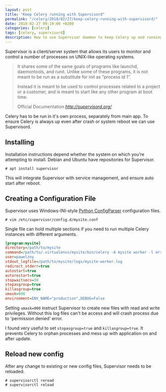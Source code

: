 ```yaml
---
layout: post
title: "Keep Celery running with Supervisord"
permalink: "/celery/2018/02/27/keep-celery-running-with-supervisord/"
date: 2018-02-27 09:19:00 +0200
categories: [celery]
tags: [celery, supervisord]
description: How to use Supervisor daemon to keep Celery up and running.
---
```


Supervisor is a client/server system that allows its users to monitor
and control a number of processes on UNIX-like operating systems.

<blockquote>
  <p>
    It shares some of the same goals of programs like launchd,
    daemontools, and runit. Unlike some of these programs,
    it is not meant to be run as a substitute for init as “process id 1”.
  </p>
  <p class="mb-0">
    Instead it is meant to be used to control processes related to
    a project or a customer, and is meant to start like any other program at boot time.
  </p>
  <footer>
    Official Documentation
    <cite title="supervisord.org">
      <a href="http://supervisord.org/">http://supervisord.org/</a>
    </cite>
  </footer>
</blockquote>

Celery has to be run in it's own process, separately from main app.
To ensure Celery is always up even after crash or system reboot we
can use Supervisord.

## Installing

Installation instructions depend whether the system on which you’re
attempting to install. Debian and Ubuntu have repositories for Supervisor.

```console
# apt install supervisor
```

This will integrate Supervisor with service management, and ensure
auto start after reboot.

## Creating a Configuration File

Supervisor uses Windows-INI-style
[Python ConfigParser](https://docs.python.org/3/library/configparser.html)
configuration files.

```console
# vim /etc/supervisor/config.d/mysite.conf
```

Single file can hold multiple sections if you need to
run multiple Celery instances with different arguments.

```ini
[program:mysite]
directory=/path/to/mysite
command=/path/to/.virtualenvs/mysite/bin/celery -A mysite worker -l error
user=pawelzny
stdout_logfile=/path/to/mysite/logs/mysite-worker.log
redirect_stderr=true
autostart=true
autorestart=true
stopwaitsecs=30
stopasgroup=true
killasgroup=true
umask=000
environment=ENV_NAME="production",DEBUG=False
```

Setting `umask=000` instruct Supervisor to create new files with
read and write privileges. Without this log files can't be access
and will crash process due to 'permission denied' error.

I found very useful to set `stopasgroup=true` and `killasgroup=true`.
It prevents Celery to orphan processes and mess up with application
on and after update.

## Reload new config

After any change to existing or new config files,
Supervisor needs to be reloaded.

```console
# supervisorctl reread
# supervisorctl reload
```
